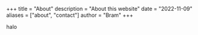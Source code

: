 +++
title = "About"
description = "About this website"
date = "2022-11-09"
aliases = ["about", "contact"]
author = "Bram"
+++

halo